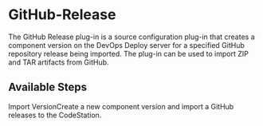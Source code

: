 
# GitHub-Release

The GitHub Release plug-in is a source configuration plug-in that creates a component version on the DevOps Deploy server for a specified GitHub repository release being imported. The plug-in can be used to import ZIP and TAR artifacts from GitHub.


## Available Steps

Import VersionCreate a new component version and import a GitHub releases to the CodeStation.


